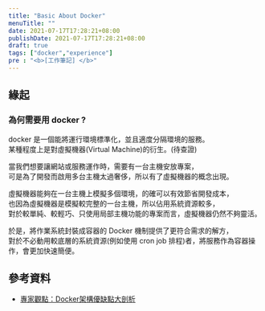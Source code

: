 ```yaml
---
title: "Basic About Docker"
menuTitle: ""
date: 2021-07-17T17:28:21+08:00
publishDate: 2021-07-17T17:28:21+08:00
draft: true
tags: ["docker","experience"]
pre : "<b>[工作筆記] </b>"
---
```


## 緣起
### 為何需要用 docker ?
docker 是一個能將運行環境標準化，並且適度分隔環境的服務。  
某種程度上是對虛擬機器(Virtual Machine)的衍生。(待查證)  

當我們想要讓網站或服務運作時，需要有一台主機安放專案，  
可是為了開發而啟用多台主機太過奢侈，所以有了虛擬機器的概念出現。  

虛擬機器能夠在一台主機上模擬多個環境，的確可以有效節省開發成本，  
也因為虛擬機器是模擬較完整的一台主機，所以佔用系統資源較多，  
對於較單純、較輕巧、只使用局部主機功能的專案而言，虛擬機器仍然不夠靈活。  

於是，將作業系統封裝成容器的 Docker 機制提供了更符合需求的解方，  
對於不必動用較底層的系統資源(例如使用 cron job 排程)者，將服務作為容器操作，會更加快速簡便。  


## 參考資料
- [專家觀點：Docker架構優缺點大剖析](https://www.ithome.com.tw/news/103247)
